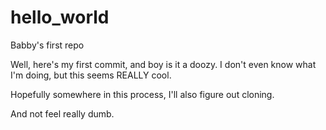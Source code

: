 # hello_world
Babby's first repo


Well, here's my first commit, and boy is it a doozy. I don't even know what I'm doing, but this seems REALLY cool.

Hopefully somewhere in this process, I'll also figure out cloning.

And not feel really dumb.
